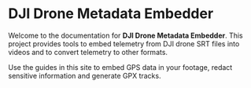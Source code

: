 # DJI Drone Metadata Embedder

Welcome to the documentation for **DJI Drone Metadata Embedder**. This project provides tools to embed telemetry from DJI drone SRT files into videos and to convert telemetry to other formats.

Use the guides in this site to embed GPS data in your footage, redact sensitive information and generate GPX tracks.
